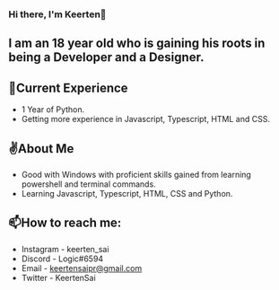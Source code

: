 ### Hi there, I'm Keerten👋

## I am an 18 year old who is gaining his roots in being a Developer and a Designer.

## 📖Current Experience
   * 1 Year of Python. 
   * Getting more experience in Javascript, Typescript, HTML and CSS.

## ✌️About Me
  * Good with Windows with proficient skills gained from learning powershell and terminal commands.
  * Learning Javascript, Typescript, HTML, CSS and Python.
  
## 📫How to reach me: 
 * Instagram - keerten_sai
 * Discord   - Logic#6594
 * Email     - keertensaipr@gmail.com
 * Twitter   - KeertenSai
